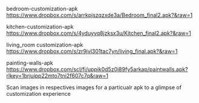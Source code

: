 bedroom-customization-apk
https://www.dropbox.com/s/arrkpjszqzxde3a/Bedroom_final2.apk?&raw=1


kitchen-customization-apk
https://www.dropbox.com/s/4yduyvq8jzksx3u/Kitchen_final2.apk?&raw=1

living_room customization-apk
https://www.dropbox.com/s/zr9jvl301tac7yn/living_final.apk?&raw=1

painting-walls-apk
https://www.dropbox.com/scl/fi/uppik0d5z0j89fy5arkap/paintwalls.apk?rlkey=1brjuipp22mto7tni2f607c7q&raw=1

Scan images in respectives images for a particualr apk to a glimpse of customization experience

